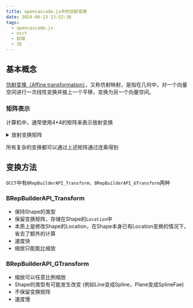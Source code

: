 ```yaml
---
title: opencascade.js中的仿射变换
date: 2024-06-13 13:52:36
tags: 
  - opencascade.js
  - occt
  - 前端
  - 3D
---
```


## 基本概念
[仿射变换（Affine transformation）](https://zh.wikipedia.org/wiki/%E4%BB%BF%E5%B0%84%E5%8F%98%E6%8D%A2)，又称仿射映射，是指在几何中，对一个向量空间进行一次线性变换并接上一个平移，变换为另一个向量空间。

### 矩阵表示
计算机中，通常使用4*4的矩阵来表示放射变换
<details>
<summary>放射变换矩阵</summary>

#### 平移
$$
\left[
\begin{matrix}
  1 & 0 & 0 & x \\
  0 & 1 & 0 & y \\
  0 & 0 & 1 & z \\
  0 & 0 & 0 & 1 \\
\end{matrix}
\right]
$$

#### 旋转
- 绕X轴
$$
\left[
\begin{matrix}
  1 & 0 & 0 & 0 \\
  0 & cos\theta & -sin\theta & 0 \\
  0 & sin\theta & cos\theta & 0 \\
  0 & 0 & 0 & 1 \\
\end{matrix}
\right]
$$
- 绕Y轴
$$
\left[
\begin{matrix}
  cos\theta & 0 & sin\theta & 0 \\
  0 & 1 & 0 & 0 \\
  -sin\theta & 0 & cos\theta & 0 \\
  0 & 0 & 0 & 1 \\
\end{matrix}
\right]
$$
- 绕Z轴
$$
\left[
\begin{matrix}
  cos\theta & -sin\theta & 0 & 0 \\
  sin\theta & cos\theta & 0 & 0 \\
  0 & 0 & 1 & 0 \\
  0 & 0 & 0 & 1 \\
\end{matrix}
\right]
$$

#### 缩放
$$
\left[
\begin{matrix}
  x & 0 & 0 & 0 \\
  0 & y & 0 & 0 \\
  0 & 0 & z & 0 \\
  0 & 0 & 0 & 1 \\
\end{matrix}
\right]
$$

#### 剪切
$$
\left[
\begin{matrix}
  1 & yx & zx & 0 \\
  xy & 1 & zy & 0 \\
  xz & yz & 1 & 0 \\
  0 & 0 & 0 & 1 \\
\end{matrix}
\right]
$$
</details>

所有复杂的变换都可以通过上述矩阵通过连乘得到

## 变换方法
`OCCT`中有`BRepBuilderAPI_Transform`、`BRepBuilderAPI_GTransform`两种

### BRepBuilderAPI_Transform
- 保持Shape的类型
- 保留变换矩阵，存储在Shape的`Location`中
- 本质上是修改Shape的Location，在Shape本身已有Location变换的情况下，省去了额外的计算
- 速度快
- 缩放只能能比缩放

### BRepBuilderAPI_GTransform
- 缩放可以任意比例缩放
- Shape的类型有可能发生改变 (例如Line变成Spline，Plane变成SplineFae)
- 不保留变换矩阵
- 速度慢
